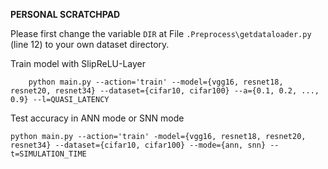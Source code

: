 **PERSONAL SCRATCHPAD**

Please first change the variable `DIR` at File `.Preprocess\getdataloader.py` (line 12) to your own dataset directory.

Train model with SlipReLU-Layer
```
	python main.py --action='train' --model={vgg16, resnet18, resnet20, resnet34} --dataset={cifar10, cifar100} --a={0.1, 0.2, ..., 0.9} --l=QUASI_LATENCY

```
Test accuracy in ANN mode or SNN mode
```
python main.py --action='train' -model={vgg16, resnet18, resnet20, resnet34} --dataset={cifar10, cifar100} --mode={ann, snn} --t=SIMULATION_TIME
```
